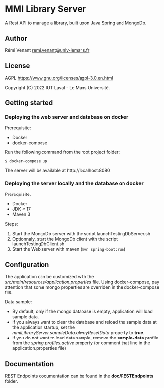 # MMI Library Server

A Rest API to manage a library, built upon Java Spring and MongoDb.

## Author

Rémi Venant <remi.venant@univ-lemans.fr>

## License

AGPL https://www.gnu.org/licenses/agpl-3.0.en.html

Copyright (C) 2022 IUT Laval - Le Mans Université.

## Getting started

### Deploying the web server and database on docker

Prerequisite:
- Docker
- docker-compose

Run the following command from the root project folder:
```
$ docker-compose up
```

The server will be available at http://localhost:8080

### Deploying the server locally and the database on docker

Prerequisite:
- Docker
- JDK ≥ 17
- Maven 3

Steps:
1. Start the MongoDb server with the script launchTestingDbServer.sh
2. Optionnaly, start the MongoDb client with the script launchTestingDbClient.sh
3. Start the Web server with maven (`mvn spring-boot:run`)

## Configuration

The application can be customized with the _src/main/resources/application.properties_ file. Using docker-compose, pay attention that some mongo properties are overriden in the docker-compose file.

Data sample:
- By default, only if the mongo database is empty, application will load sample data.
- If you always want to clear the database and reload the sample data at the application startup, set the _mmiLibraryServer.sampleData.alwayResetData_ property to __true__.
- If you do not want to load data sample, remove the __sample-data__ profile from the _spring.profiles.active_ property (or comment that line in the application.properties file)

## Documentation

REST Endpoints documentation can be found in the __doc/RESTEndpoints__ folder.